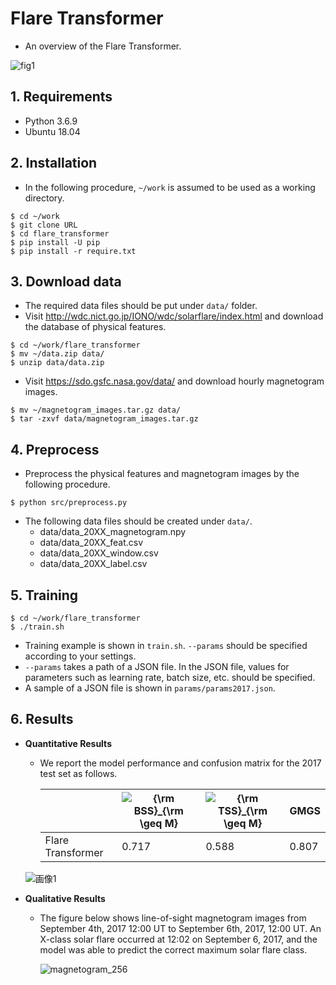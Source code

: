# Flare Transformer
* An overview of the Flare Transformer.

 ![fig1](https://user-images.githubusercontent.com/75234574/148938753-87bcdde5-b7ad-4d6a-9783-7eaa15ca5e52.png)

## 1. Requirements
* Python 3.6.9
* Ubuntu 18.04

## 2. Installation
* In the following procedure, ```~/work``` is assumed to be used as a working directory.
```
$ cd ~/work
$ git clone URL
$ cd flare_transformer
$ pip install -U pip
$ pip install -r require.txt
```

## 3. Download data
* The required data files should be put under ```data/``` folder.
* Visit http://wdc.nict.go.jp/IONO/wdc/solarflare/index.html and download the database of physical features.
```
$ cd ~/work/flare_transformer
$ mv ~/data.zip data/
$ unzip data/data.zip
```

* Visit https://sdo.gsfc.nasa.gov/data/ and download hourly magnetogram images.
```
$ mv ~/magnetogram_images.tar.gz data/
$ tar -zxvf data/magnetogram_images.tar.gz
```


## 4. Preprocess
* Preprocess the physical features and magnetogram images by the following procedure.
```
$ python src/preprocess.py
```
* The following data files should be created under ```data/```.
  *  data/data_20XX_magnetogram.npy
  *  data/data_20XX_feat.csv
  *  data/data_20XX_window.csv
  *  data/data_20XX_label.csv


## 5. Training
```
$ cd ~/work/flare_transformer
$ ./train.sh
```
*  Training example is shown in ```train.sh```. ```--params``` should be specified according to your settings.
*  ```--params``` takes a path of a JSON file. In the JSON file, values for parameters such as learning rate, batch size, etc. should be specified.  
*  A sample of a JSON file is shown in ```params/params2017.json```.

## 6. Results
* **Quantitative Results**
  * We report the model performance and confusion matrix for the 2017 test set as follows. 

    |  | <img src="https://latex.codecogs.com/svg.image?{\rm&space;BSS}_{\rm&space;\geq&space;M}" title="{\rm BSS}_{\rm \geq M}" /> | <img src="https://latex.codecogs.com/svg.image?{\rm&space;TSS}_{\rm&space;\geq&space;M}" title="{\rm TSS}_{\rm \geq M}" /> | GMGS | 
    | --- | --- | --- | --- |
    | Flare Transformer | 0.717 | 0.588 | 0.807 |

  ![画像1](https://user-images.githubusercontent.com/75234574/148941506-d662b282-8b75-4d54-afe8-52e0f0c111e6.png)
  


* **Qualitative Results**
  * The figure below shows line-of-sight magnetogram images from September 4th, 2017 12:00 UT to September 6th, 2017, 12:00 UT. An X-class solar flare occurred at 12:02 on September 6, 2017, and the model was able to predict the correct maximum solar flare class.
  
    ![magnetogram_256](https://user-images.githubusercontent.com/75234574/148938052-5d2a017e-c8fd-4f4f-9c10-0226e447c939.gif)



<!-- ## 6. Additional physical features
a | b
--- | --- |
dt12Bmax | Time derivative of Bmax over 12 hr
dt12Area | Time derivative of Area over 12 hr
dt12USflux | Time derivative of USflux over 12 hr
dt02 Bmax | Time derivative of Bmax over 2 hr
dt02 Area | Time derivative of Area over 2 hr
dtUsflux02 | Time derivative of USflux over 2 hr
dt24VUSflu | Time derivative of USflux over 24 hr (measured by vector magnetogram)
dt24VArea | Time derivative of Area over 24 hr (measured by vector magnetogram)
dt24CHArea | Time derivative of CHArea over 24 hr
dt24 CHAll | Time derivative of CHAll over 24 hr
dt24 CHMax | Time derivative of CHMax over 24 hr
dt24TotNL | Time derivative of TotNL over 24 hr
dt24MaxNL | Time derivative of MaxNL over 24 hr
dt24 NumNL |Time derivative of NumNL over 24 hr
dt24TotUSJz | Time derivative of TotUSJz over 24 hr
dt24TotUSJh | Time derivative of TotUSJh over 24 hr
dt24TotFX | Time derivative of TotFX over 24 hr
dt24TotFY | Time derivative of TotFY over 24 hr
dt24TotFZ | Time derivative of TotFz over 24 hr
dt24SavNCPP | Time derivative of SavNCPP over 24 hr
dt24ABSnJzh | Time derivative of ABSnJzh over 24 hr
dt24TotBSQ | Time derivative of TotBSQ over 24 hr
dt24 Max grab | Time derivative of Max.∇Bz over 24 hr
dt24 MaxdxBz | Time derivative of Max. dBz/dx over 24 hr
dt24 MaxdyBz | Time derivative of Max. dBz/dy over 24 hr
dt24 MeanGBz | Time derivative of MeanGBz over 24 hr
dt24 MeanGBh | Time derivative of MeanGBh over 24 hr
dt24 MeanGBt | Time derivative of MeanGBt over 24 hr
dt24MeanGAM | Time derivative of MeanGAM over 24 hr
dt24MeanJzd | Time derivative of MeanJzd over 24 hr
dt24MeanJzh | Time derivative of MeanJzh over 24 hr -->

